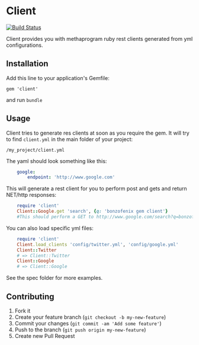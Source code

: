 # Client
[![Build Status](https://travis-ci.org/bonzofenix/client.png)](https://travis-ci.org/bonzofenix/client)

Client provides you with methaprogram ruby rest clients generated from yml configurations.

## Installation

Add this line to your application's Gemfile:

    gem 'client'
    
and run `bundle`

## Usage
Client tries to generate res clients at soon as you require the gem.
It will try to find `client.yml` in the main folder of your project:

    /my_project/client.yml
    
The yaml should look something like this:

```yml
    google:
        endpoint: 'http://www.google.com'
```

This will generate a rest client for you to perform post and gets and return NET/http responses:

```ruby
    require 'client'
    Client::Google.get 'search', {q: 'bonzofenix gem client'}
    #This should perform a GET to http://www.google.com/search?q=bonzofenix+gem+client
```

You can also load specific yml files:

```ruby
    require 'client'
    Client.load_clients 'config/twitter.yml', 'config/google.yml'
    Client::Twitter
    # => Client::Twitter
    Client::Google
    # => Client::Google
```

See the spec folder for more examples.

## Contributing

1. Fork it
2. Create your feature branch (`git checkout -b my-new-feature`)
3. Commit your changes (`git commit -am 'Add some feature'`)
4. Push to the branch (`git push origin my-new-feature`)
5. Create new Pull Request
